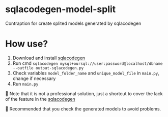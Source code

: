 # sqlacodegen-model-split
Contraption for create splited models generated by sqlacodegen 

# How use?
1. Download and install [sqlacodegen](https://github.com/agronholm/sqlacodegen/)
2. Run cmd `sqlacodegen mysql+oursql://user:password@localhost/dbname --outfile output-sqlacodegen.py`
3. Check variables `model_folder_name` and `unique_model_file` in `main.py`, change if necessary
4. Run `main.py`

📌 Note that it is not a professional solution, just a shortcut to cover the lack of the feature in the [sqlacodegen](https://github.com/agronholm/sqlacodegen/)

📌 Recommended that you check the generated models to avoid problems.
